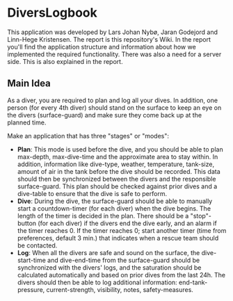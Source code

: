 # DiversLogbook
This application was developed by Lars Johan Nybø, Jaran Godejord and Linn-Hege Kristensen. The report is this repository's Wiki. In the report you'll find the application structure and information about how we implemented the required functionality. There was also a need for a server side. This is also explained in the report.

## Main Idea
As a diver, you are required to plan and log all your dives. 
In addition, one person (for every 4th diver) should stand on the surface to keep an eye on the divers (surface-guard) and make sure 
they come back up at the planned time.

Make an application that has three "stages" or "modes": 
- **Plan**: This mode is used before the dive, and you should be able to plan max-depth, max-dive-time and the approximate 
			area to stay within. In addition, information like dive-type, weather, temperature, tank-size, amount of air in the tank before the dive
			should be recorded.
			This data should then be synchronized between the divers and the responsible surface-guard.
			This plan should be checked against prior dives and a dive-table to ensure that the dive is safe to perform.
- **Dive**: During the dive, the surface-guard should be able to manually start a countdown-timer (for each diver) when the dive begins.
			The length of the timer is decided in the plan. There should be a "stop"-button (for each diver) if the divers end the dive early, and an alarm if the timer reaches 0.
			If the timer reaches 0; start another timer (time from preferences, default 3 min.) 
			that indicates when a rescue team should be contacted.
- **Log**:  When all the divers are safe and sound on the surface, the dive-start-time and dive-end-time from the surface-guard should be 
			synchronized with the divers' logs, and the saturation should be calculated automatically and based on prior dives from the last 24h.
			The divers should then be able to log additional information: end-tank-pressure, current-strength, visibility, notes, safety-measures.
	
	
	
	
	
	
